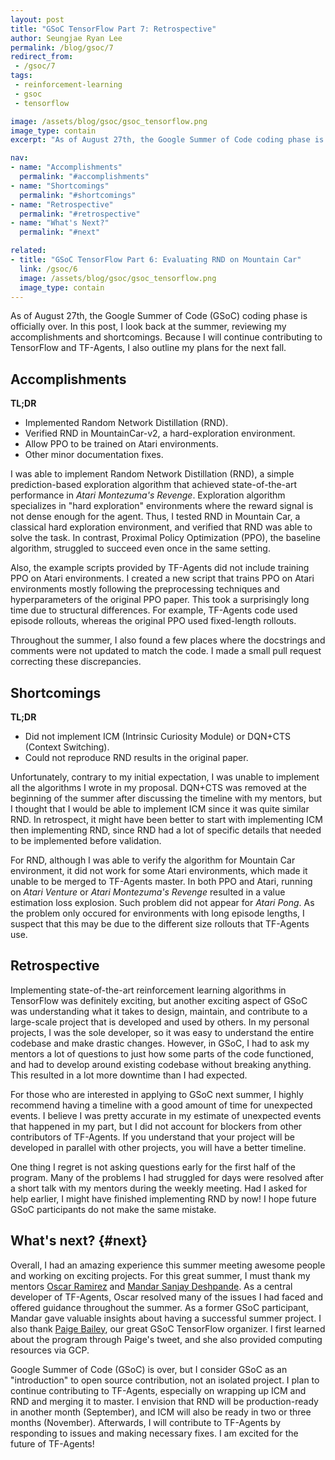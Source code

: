 ```yaml
---
layout: post
title: "GSoC TensorFlow Part 7: Retrospective"
author: Seungjae Ryan Lee
permalink: /blog/gsoc/7
redirect_from:
 - /gsoc/7
tags:
 - reinforcement-learning
 - gsoc
 - tensorflow

image: /assets/blog/gsoc/gsoc_tensorflow.png
image_type: contain
excerpt: "As of August 27th, the Google Summer of Code coding phase is officially over. In this post, I look back at the summer, reviewing my accomplishments and shortcomings. Because I will continue contributing to TensorFlow and TF-Agents, I also outline my plans for the next fall."

nav:
- name: "Accomplishments"
  permalink: "#accomplishments"
- name: "Shortcomings"
  permalink: "#shortcomings"
- name: "Retrospective"
  permalink: "#retrospective"
- name: "What's Next?"
  permalink: "#next"

related:
- title: "GSoC TensorFlow Part 6: Evaluating RND on Mountain Car"
  link: /gsoc/6
  image: /assets/blog/gsoc/gsoc_tensorflow.png
  image_type: contain
---
```


As of August 27th, the Google Summer of Code (GSoC) coding phase is officially over. In this post, I look back at the summer, reviewing my accomplishments and shortcomings. Because I will continue contributing to TensorFlow and TF-Agents, I also outline my plans for the next fall.

## Accomplishments

**TL;DR**
- Implemented Random Network Distillation (RND).
- Verified RND in MountainCar-v2, a hard-exploration environment.
- Allow PPO to be trained on Atari environments.
- Other minor documentation fixes.

I was able to implement Random Network Distillation (RND), a simple prediction-based exploration algorithm that achieved state-of-the-art performance in *Atari Montezuma's Revenge*. Exploration algorithm specializes in "hard exploration" environments where the reward signal is not dense enough for the agent. Thus, I tested RND in Mountain Car, a classical hard exploration environment, and verified that RND was able to solve the task. In contrast, Proximal Policy Optimization (PPO), the baseline algorithm, struggled to succeed even once in the same setting.

Also, the example scripts provided by TF-Agents did not include training PPO on Atari environments. I created a new script that trains PPO on Atari environments mostly following the preprocessing techniques and hyperparameters of the original PPO paper. This took a surprisingly long time due to structural differences. For example, TF-Agents code used episode rollouts, whereas the original PPO used fixed-length rollouts.

Throughout the summer, I also found a few places where the docstrings and comments were not updated to match the code. I made a small pull request correcting these discrepancies.

<!-- <div class="w40" style="margin: 10px auto;">
  <img src="{{ absolute_url }}/assets/blog/gsoc/7/contributor.png" alt="">
</div> -->

## Shortcomings

**TL;DR**
- Did not implement ICM (Intrinsic Curiosity Module) or DQN+CTS (Context Switching).
- Could not reproduce RND results in the original paper.

Unfortunately, contrary to my initial expectation, I was unable to implement all the algorithms I wrote in my proposal. DQN+CTS was removed at the beginning of the summer after discussing the timeline with my mentors, but I thought that I would be able to implement ICM since it was quite similar RND. In retrospect, it might have been better to start with implementing ICM then implementing RND, since RND had a lot of specific details that needed to be implemented before validation.

For RND, although I was able to verify the algorithm for Mountain Car environment, it did not work for some Atari environments, which made it unable to be merged to TF-Agents master. In both PPO and Atari, running on *Atari Venture* or *Atari Montezuma's Revenge* resulted in a value estimation loss explosion. Such problem did not appear for *Atari Pong*. As the problem only occured for environments with long episode lengths, I suspect that this may be due to the different size rollouts that TF-Agents use.

## Retrospective

Implementing state-of-the-art reinforcement learning algorithms in TensorFlow was definitely exciting, but another exciting aspect of GSoC was understanding what it takes to design, maintain, and contribute to a large-scale project that is developed and used by others. In my personal projects, I was the sole developer, so it was easy to understand the entire codebase and make drastic changes. However, in GSoC, I had to ask my mentors a lot of questions to just how some parts of the code functioned, and had to develop around existing codebase without breaking anything. This resulted in a lot more downtime than I had expected.

For those who are interested in applying to GSoC next summer, I highly recommend having a timeline with a good amount of time for unexpected events. I believe I was pretty accurate in my estimate of unexpected events that happened in my part, but I did not account for blockers from other contributors of TF-Agents. If you understand that your project will be developed in parallel with other projects, you will have a better timeline.

One thing I regret is not asking questions early for the first half of the program. Many of the problems I had struggled for days were resolved after a short talk with my mentors during the weekly meeting. Had I asked for help earlier, I might have finished implementing RND by now! I hope future GSoC participants do not make the same mistake.

## What's next? {#next}

Overall, I had an amazing experience this summer meeting awesome people and working on exciting projects. For this great summer, I must thank my mentors [Oscar Ramirez](https://ai.google/research/people/OscarRamirez) and [Mandar Sanjay Deshpande](https://mandroid6.github.io/). As a central developer of TF-Agents, Oscar resolved many of the issues I had faced and offered guidance throughout the summer. As a former GSoC participant, Mandar gave valuable insights about having a successful summer project. I also thank [Paige Bailey](https://dynamicwebpaige.github.io/info/), our great GSoC TensorFlow organizer. I first learned about the program through Paige's tweet, and she also provided computing resources via GCP.

Google Summer of Code (GSoC) is over, but I consider GSoC as an "introduction" to open source contribution, not an isolated project. I plan to continue contributing to TF-Agents, especially on wrapping up ICM and RND and merging it to master. I envision that RND will be  production-ready in another month (September), and ICM will also be ready in two or three months (November). Afterwards, I will contribute to TF-Agents by responding to issues and making necessary fixes. I am excited for the future of TF-Agents!
